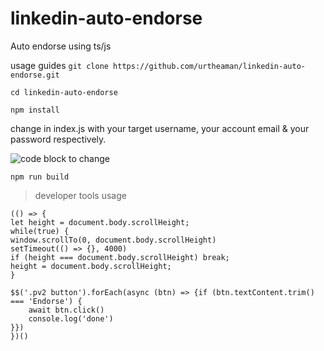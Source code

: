 # linkedin-auto-endorse

Auto endorse using ts/js

usage guides
`git clone https://github.com/urtheaman/linkedin-auto-endorse.git`

`cd linkedin-auto-endorse`

`npm install`

change in index.js with your target username, your account email & your password respectively.

<img src="/before.png" alt="code block to change" />

`npm run build`

> developer tools usage

```
(() => {
let height = document.body.scrollHeight;
while(true) {
window.scrollTo(0, document.body.scrollHeight)
setTimeout(() => {}, 4000)
if (height === document.body.scrollHeight) break;
height = document.body.scrollHeight;
}

$$('.pv2 button').forEach(async (btn) => {if (btn.textContent.trim() === 'Endorse') {
    await btn.click()
    console.log('done')
}})
})()
```
